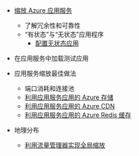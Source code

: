 * [缩放 Azure 应用服务](../articles/app-service-web/web-sites-scale.md)
  
  * 了解冗余性和可靠性
  * “有状态”与“无状态”应用程序
    * [配置无状态应用](https://azure.microsoft.com/blog/disabling-arrs-instance-affinity-in-windows-azure-web-sites/)
* 在应用服务中加载测试应用   
* 应用服务缩放最佳做法
  
  * 端口消耗和连接池
  * [利用应用服务应用的 Azure 存储](../articles/storage/blobs/storage-dotnet-how-to-use-blobs.md)
  * [利用应用服务应用的 Azure CDN](../articles/cdn/cdn-overview.md)
  * [利用应用服务应用的 Azure Redis 缓存](../articles/redis-cache/cache-dotnet-how-to-use-azure-redis-cache.md)
* 地理分布
  
  * [利用流量管理器实现全局缩放](../articles/traffic-manager/traffic-manager-overview.md)

